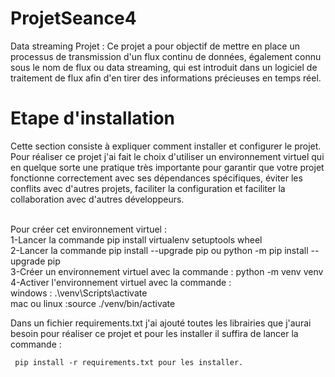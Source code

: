 # ProjetSeance4
Data streaming Projet : Ce projet a pour objectif de mettre en place un processus de transmission d'un flux continu de données, également connu sous le nom de flux ou data streaming, qui est introduit dans un logiciel de traitement de flux afin d'en tirer des informations précieuses en temps réel.

# Etape d'installation
Cette section consiste à expliquer comment installer et configurer le projet.
Pour réaliser ce projet j'ai fait le choix d'utiliser un environnement virtuel qui en quelque sorte une pratique très importante pour garantir que votre projet fonctionne correctement avec ses dépendances spécifiques, éviter les conflits avec d'autres projets, faciliter la configuration et faciliter la collaboration avec d'autres développeurs.

<br/>Pour créer cet environnement virtuel :
  <br/> 1-Lancer la commande pip install virtualenv setuptools wheel
   <br/> 2-Lancer la commande pip install --upgrade pip ou python -m pip install --upgrade pip
   <br/> 3-Créer un environnement virtuel avec la commande : python -m venv venv
  <br/>  4-Activer l'environnement virtuel avec la commande :
         <br/>windows : .\venv\Scripts\activate
        <br/> mac ou linux :source ./venv/bin/activate
        
 Dans un fichier requirements.txt j'ai ajouté toutes les librairies que j'aurai besoin pour réaliser ce projet et pour les installer il suffira de lancer la commande  :
     
     pip install -r requirements.txt pour les installer.
 
   
